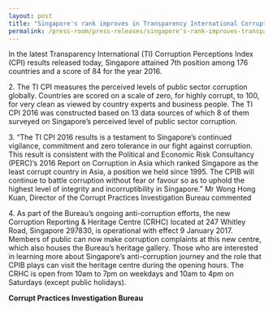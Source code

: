 ```yaml
---
layout: post
title: "Singapore's rank improves in Transparency International Corruption Perceptions Index"
permalink: /press-room/press-releases/singapore's-rank-improves-transparency-international-corruption/
---
```


In the latest Transparency International (TI) Corruption Perceptions Index (CPI) results released today, Singapore attained 7th position among 176 countries and a score of 84 for the year 2016.

2\. The TI CPI measures the perceived levels of public sector corruption globally. Countries are scored on a scale of zero, for highly corrupt, to 100, for very clean as viewed by country experts and business people. The TI CPI 2016 was constructed based on 13 data sources of which 8 of them surveyed on Singapore’s perceived level of public sector corruption.

3\. “The TI CPI 2016 results is a testament to Singapore’s continued vigilance, commitment and zero tolerance in our fight against corruption. This result is consistent with the Political and Economic Risk Consultancy (PERC)’s 2016 Report on Corruption in Asia which ranked Singapore as the least corrupt country in Asia, a position we held since 1995. The CPIB will continue to battle corruption without fear or favour so as to uphold the highest level of integrity and incorruptibility in Singapore.” Mr Wong Hong Kuan, Director of the Corrupt Practices Investigation Bureau commented

4\. As part of the Bureau’s ongoing anti-corruption efforts, the new Corruption Reporting & Heritage Centre (CRHC) located at 247 Whitley Road, Singapore 297830, is operational with effect 9 January 2017. Members of public can now make corruption complaints at this new centre, which also houses the Bureau’s heritage gallery. Those who are interested in learning more about Singapore’s anti-corruption journey and the role that CPIB plays can visit the heritage centre during the opening hours. The CRHC is open from 10am to 7pm on weekdays and 10am to 4pm on Saturdays (except public holidays).

**Corrupt Practices Investigation Bureau**

